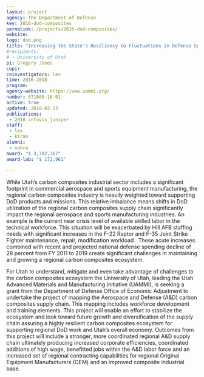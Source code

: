 ```yaml
---
layout: project
agency: The Department of Defense
key: 2016-dod-composites
permalink: /projects/2016-dod-composites/
website:
logo: dod.png
title: "Increasing the State's Resiliency to Fluctuations in Defense Spending by Strengthening the Carbon Composite Sector Knowledge Base"
#recipients:
# - University of Utah 
pi: Gregory Jones
copi: 
coinvestigators: lex
time: 2016-2018
program: 
agency-website: https://www.uammi.org/
number: ST1605-16-01
active: true
updated: 2018-02-23
publications: 
 - 2018_infovis_juniper
staff:
 - lex
 - kiran
alumni:
 - nobre 
award: "$ 3,792,367"
award-lab: "$ 172,961"
 
---
```


While Utah’s carbon composites industrial sector includes a significant footprint in commercial aerospace and sports
equipment manufacturing, the regional carbon composites industry is heavily weighted toward supporting DoD products and missions. This relative imbalance means shifts in DoD utilization of the regional carbon composites supply chain significantly impact the regional aerospace and sports manufacturing industries. An example is the current near crisis level of available skilled labor in the technical workforce. This situation will be exacerbated by Hill AFB staffing needs with significant increases in the F-22 Raptor and F-35 Joint Strike Fighter maintenance, repair, modification workload . These acute increases combined with recent and projected national defense spending decline of 28 percent from FY 2011 to 2019 create significant challenges in maintaining and growing a regional carbon composites ecosystem.

For Utah to understand, mitigate and even take advantage of challenges to the carbon composites ecosystem the University of Utah, leading the Utah Advanced Materials and Manufacturing Initiative (UAMMI), is seeking a grant from the Department of Defense Office of Economic Adjustment to undertake the project of mapping the Aerospace and Defense (A&D) carbon composites supply chain. This mapping includes workforce development and training elements. This project will enable an effort to stabilize the ecosystem and look toward future growth and diversification of the supply chain assuring a highly resilient carbon composites ecosystem for supporting regional DoD work and Utah’s overall economy.
Outcomes from this project will include a stronger, more coordinated regional A&D supply chain ultimately producing increased corporate efficiencies, coordinated additions of high wage, benefitted jobs within the A&D labor force and an increased set of regional contracting capabilities for regional Original Equipment Manufacturers (OEM) and an improved composite industrial base.

